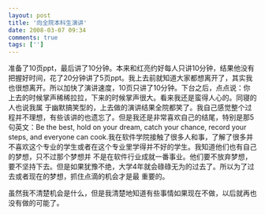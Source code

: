 ```yaml
---
layout: post
title: '向全院本科生演讲'
date: 2008-03-07 09:34
comments: true
tags: ['']
---
```


准备了10页ppt，最后讲了10分钟。本来和红亮约好每人只讲10分钟，结果他没有把握好时间，花了20分钟讲了5页ppt。我上去前就知道大家都想离开了，其实我
也很想离开。所以加快了演讲速度，10页只讲了10分钟。下台之后，点点说：你上去的时候掌声稀稀拉拉，下来的时候掌声很大。看来我还是蛮得人心的。同寝的人也说我属
于幽默搞笑型的，上去做的演讲结果全院都笑了。我自己感觉整个过程并不理想，有些该讲的也遗忘了。但是我还是非常喜欢自己的结尾，特别是那5句英文：Be the
best, hold on your dream, catch your chance, record your steps, and everyone
can cook.我在软件学院接触了很多人和事，了解了很多并不喜欢这个专业的学生或者在这个专业里学得并不好的学生。我知道他们也有自己的梦想，只不过那个梦想并
不是在软件行业成就一番事业。他们要不放弃梦想，要不坚持下去。但是如果犹豫不绝，大学4年就会碌碌无为的过去了。所以为了过去或者现在的梦想，抓住点滴的机会才是最
重要的。

虽然我不清楚机会是什么，但是我清楚地知道有些事情如果现在不做，以后就再也没有做的可能了。

